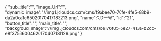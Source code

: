 {
	"sub_title":"",
	"image_Url":"",
	"dynamic_image":"//img1.jcloudcs.com/cms/f9abee70-70fe-4fe5-88b9-da2a0ea1c65020170417183213.png",
	"name":"JD一号",
	"id":"21",
	"button_title":"",
	"main_title":"",
	"backgroud_image":"//img1.jcloudcs.com/cms/be176f05-5e27-413a-b2cc-e8f37566004620170407181129.png"
}